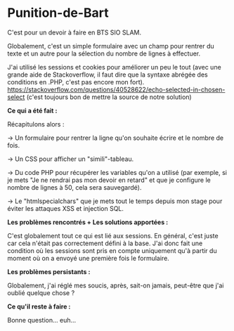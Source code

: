 # Punition-de-Bart

C'est pour un devoir à faire en BTS SIO SLAM.

Globalement, c'est un simple formulaire avec un champ pour rentrer du texte et un autre pour la sélection du nombre de lignes à effectuer.

J'ai utilisé les sessions et cookies pour améliorer un peu le tout (avec une grande aide de Stackoverflow, il faut dire que la syntaxe abrégée des conditions en .PHP, c'est pas encore mon fort). https://stackoverflow.com/questions/40528622/echo-selected-in-chosen-select (c'est toujours bon de mettre la source de notre solution)

**Ce qui a été fait :**

Récapitulons alors :

-> Un formulaire pour rentrer la ligne qu'on souhaite écrire et le nombre de fois.

-> Un CSS pour afficher un "simili"-tableau.

-> Du code PHP pour récupérer les variables qu'on a utilisé (par exemple, si je mets "Je ne rendrai pas mon devoir en retard" et que je configure le nombre de lignes à 50, cela sera sauvegardé).

-> Le "htmlspecialchars" que je mets tout le temps depuis mon stage pour éviter les attaques XSS et injection SQL.

**Les problèmes rencontrés + Les solutions apportées :**

C'est globalement tout ce qui est lié aux sessions. En général, c'est juste car cela n'était pas correctement défini à la base. J'ai donc fait une condition où les sessions sont pris en compte uniquement qu'à partir du moment où on a envoyé une première fois le formulaire.

**Les problèmes persistants :**

Globalement, j'ai réglé mes soucis, après, sait-on jamais, peut-être que j'ai oublié quelque chose ?

**Ce qu'il reste à faire :**

Bonne question... euh...